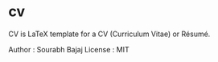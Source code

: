 # cv
CV is LaTeX template for a CV (Curriculum Vitae) or Résumé.

Author : Sourabh Bajaj
License : MIT
